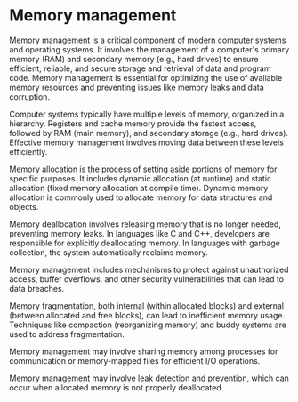 # Memory management

Memory management is a critical component of modern computer systems and operating systems. It involves the management of a computer's primary memory (RAM) and secondary memory (e.g., hard drives) to ensure efficient, reliable, and secure storage and retrieval of data and program code. Memory management is essential for optimizing the use of available memory resources and preventing issues like memory leaks and data corruption.

Computer systems typically have multiple levels of memory, organized in a hierarchy. Registers and cache memory provide the fastest access, followed by RAM (main memory), and secondary storage (e.g., hard drives). Effective memory management involves moving data between these levels efficiently.

Memory allocation is the process of setting aside portions of memory for specific purposes. It includes dynamic allocation (at runtime) and static allocation (fixed memory allocation at compile time). Dynamic memory allocation is commonly used to allocate memory for data structures and objects.

Memory deallocation involves releasing memory that is no longer needed, preventing memory leaks. In languages like C and C++, developers are responsible for explicitly deallocating memory. In languages with garbage collection, the system automatically reclaims memory.

Memory management includes mechanisms to protect against unauthorized access, buffer overflows, and other security vulnerabilities that can lead to data breaches.

Memory fragmentation, both internal (within allocated blocks) and external (between allocated and free blocks), can lead to inefficient memory usage. Techniques like compaction (reorganizing memory) and buddy systems are used to address fragmentation.

Memory management may involve sharing memory among processes for communication or memory-mapped files for efficient I/O operations.

Memory management may involve leak detection and prevention, which can occur when allocated memory is not properly deallocated.
